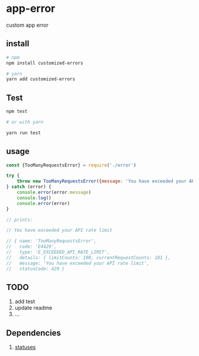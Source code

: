 # app-error
custom app error

## install

```bash
# npm
npm install customized-errors

# yarn
yarn add customized-errors
```

## Test

```bash
npm test

# or with yarn 

yarn run test
```

## usage

```js
const {TooManyRequestsError} = require('./error')

try {
    throw new TooManyRequestsError({message: 'You have exceeded your API rate limit', type: 'E_EXCEEDED_API_RATE_LIMIT', details:{limitCounts: 100, currentRequestCounts: 101}})
} catch (error) {
    console.error(error.message)
    console.log()
    console.error(error)
}

// prints:

// You have exceeded your API rate limit

// { name: 'TooManyRequestsError',
//   code: 'E4429',
//   type: 'E_EXCEEDED_API_RATE_LIMIT',
//   details: { limitCounts: 100, currentRequestCounts: 101 },
//   message: 'You have exceeded your API rate limit',
//   statusCode: 429 }
```

## TODO

1. add test
2. update readme
3. ...

## Dependencies

1. [statuses](https://github.com/jshttp/statuses#readme)

